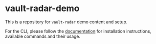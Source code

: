 # vault-radar-demo

This is a repository for `vault-radar` demo content and setup. 

For the CLI, please follow the [documentation](https://developer.hashicorp.com/hcp/docs/vault-radar/cli)
for installation instructions, available commands and their usage.
